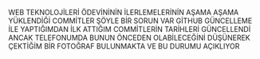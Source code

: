 WEB TEKNOLOJİLERİ ÖDEVİNİNİN İLERLEMELERİNİN AŞAMA AŞAMA YÜKLENDİĞİ COMMİTLER
ŞÖYLE BİR SORUN VAR GİTHUB GÜNCELLEME İLE YAPTIĞIMDAN İLK ATTIĞIM COMMİTLERİN TARİHLERİ GÜNCELLENDİ
ANCAK TELEFONUMDA BUNUN ÖNCEDEN OLABİLECEĞİNİ DÜŞÜNEREK ÇEKTİĞİM BİR FOTOĞRAF BULUNMAKTA VE BU DURUMU AÇIKLIYOR
